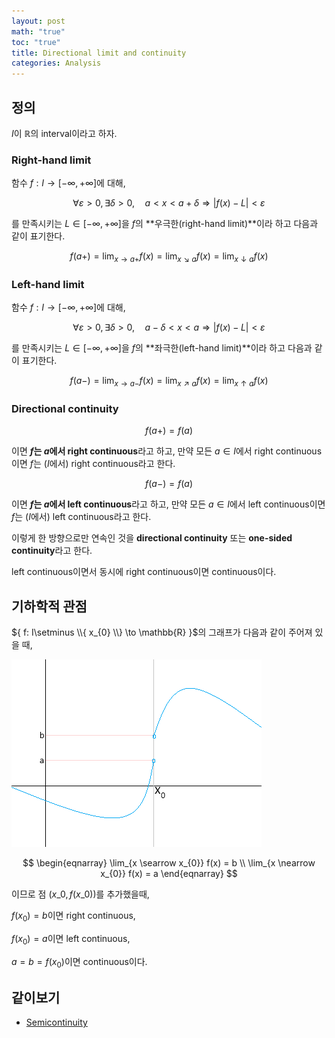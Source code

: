 ```yaml
---
layout: post
math: "true"
toc: "true"
title: Directional limit and continuity
categories: Analysis
---
```

## 정의

${ I }$이 ${ \mathbb{R} }$의 interval이라고 하자.

### Right-hand limit

함수 ${ f: I \to [-\infty,+\infty]  }$에 대해,

$$ \forall \varepsilon>0, \exists \delta >0, \quad a<x<a+\delta \Rightarrow \lvert f(x)-L \rvert  < \varepsilon $$

를 만족시키는 ${ L\in [-\infty,+\infty] }$을 ${ f }$의 **우극한(right-hand limit)**이라 하고 다음과 같이 표기한다.

$$ f(a+)=\lim_{x \to a+} f(x)=\lim_{x \searrow a} f(x) = \lim_{x \downarrow a} f(x)$$

### Left-hand limit

함수 ${ f: I \to [-\infty,+\infty] }$에 대해,

$$ \forall \varepsilon>0,\exists \delta>0, \quad a-\delta<x <a \Rightarrow \lvert f(x)-L \rvert < \varepsilon $$

를 만족시키는 ${ L \in [-\infty,+\infty]}$을 ${ f }$의 **좌극한(left-hand limit)**이라 하고 다음과 같이 표기한다.

$$ f(a-)=\lim_{x\to a-}f(x)= \lim_{x\nearrow a} f(x) = \lim_{x \uparrow a} f(x) $$

### Directional continuity

$$ f(a+) = f(a) $$

이면 **${ f }$는 ${ a }$에서 right continuous**라고 하고, 만약 모든 ${ a\in I  }$에서 right continuous이면 ${ f }$는 (${ I }$에서) right continuous라고 한다.

$$ f(a-) = f(a) $$

이면  **${ f }$는 ${ a }$에서 left continuous**라고 하고, 만약 모든 ${ a \in I }$에서 left continuous이면 ${ f }$는 (${ I }$에서) left continuous라고 한다.

이렇게 한 방향으로만 연속인 것을 **directional continuity** 또는 **one-sided continuity**라고 한다.

left continuous이면서 동시에 right continuous이면 continuous이다.

## 기하학적 관점

${ f: I\setminus \\{ x_{0} \\} \to \mathbb{R} }$의 그래프가 다음과 같이 주어져 있을 때,

![discontinuous](https://github.com/paraconsistent/paraconsistent.github.io/blob/master/_posts/analysis/semicontinuity/semiconti.png?raw=true)

$$ \begin{eqnarray} \lim_{x \searrow x_{0}} f(x) = b \\ \lim_{x \nearrow x_{0}} f(x) = a \end{eqnarray} $$

이므로 점 ${ (x\_{0},f(x\_{0}) )}$를 추가했을때,

${ f(x_{0})= b }$이면 right continuous,

${ f(x_{0}) = a }$이면 left continuous,

${ a=b=f(x_{0}) }$이면 continuous이다.

## 같이보기

- [Semicontinuity](https://paraconsistent.github.io/analysis/2024/02/27/semicontinuity.html)